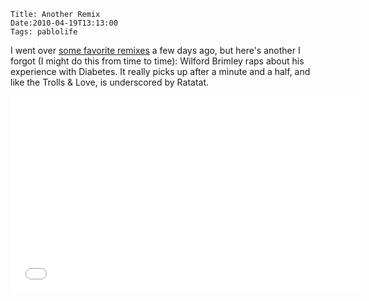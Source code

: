     Title: Another Remix
    Date:2010-04-19T13:13:00
    Tags: pablolife

I went over [some favorite remixes][1] a few days ago, but here's another I
forgot (I might do this from time to time): Wilford Brimley raps about his
experience with Diabetes. It really picks up after a minute and a half, and
like the Trolls & Love, is underscored by Ratatat.

<iframe width="560" height="315" src="//www.youtube.com/embed/3R7tSSN2fHc" frameborder="0" allowfullscreen></iframe>


   [1]: http://www.morepaul.com/2010/04/baal-bless-internet.html
